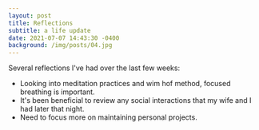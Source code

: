 ```yaml
---
layout: post
title: Reflections
subtitle: a life update
date: 2021-07-07 14:43:30 -0400
background: /img/posts/04.jpg
---
```


Several reflections I've had over the last few weeks:
- Looking into meditation practices and wim hof method, focused breathing is important.
- It's been beneficial to review any social interactions that my wife and I had later that night.
- Need to focus more on maintaining personal projects.